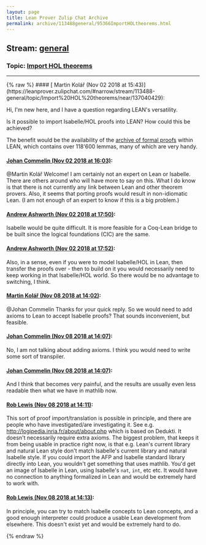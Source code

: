 ```yaml
---
layout: page
title: Lean Prover Zulip Chat Archive 
permalink: archive/113488general/95366ImportHOLtheorems.html
---
```


## Stream: [general](https://leanprover-community.github.io/archive/113488general/index.html)
### Topic: [Import HOL theorems](https://leanprover-community.github.io/archive/113488general/95366ImportHOLtheorems.html)

---

<base href="https://leanprover.zulipchat.com">
{% raw %}
#### [ Martin Kolář (Nov 02 2018 at 15:43)](https://leanprover.zulipchat.com/#narrow/stream/113488-general/topic/Import%20HOL%20theorems/near/137040429):
<p>Hi, I'm new here, and I have a question regarding LEAN's versatility.</p>
<p>Is it possible to import Isabelle/HOL proofs into LEAN? How could this be achieved?</p>
<p>The benefit would be the availability of the <a href="https://www.isa-afp.org/" target="_blank" title="https://www.isa-afp.org/">archive of formal proofs</a> within LEAN, which contains over 118'600 lemmas, many of which are very handy.</p>

#### [ Johan Commelin (Nov 02 2018 at 16:03)](https://leanprover.zulipchat.com/#narrow/stream/113488-general/topic/Import%20HOL%20theorems/near/137045958):
<p><span class="user-mention" data-user-id="134440">@Martin Kolář</span> Welcome! I am certainly not an expert on Lean or Isabelle. There are others around who will have more to say on this. What I do know is that there is not currently any link between Lean and other theorem provers. Also, it seems that porting proofs would result in non-idiomatic Lean. (I am not enough of an expert to know if this is a big problem.)</p>

#### [ Andrew Ashworth (Nov 02 2018 at 17:50)](https://leanprover.zulipchat.com/#narrow/stream/113488-general/topic/Import%20HOL%20theorems/near/137067110):
<p>Isabelle would be quite difficult. It is more feasible for a Coq-Lean bridge to be built since the logical foundations (CIC) are the same.</p>

#### [ Andrew Ashworth (Nov 02 2018 at 17:52)](https://leanprover.zulipchat.com/#narrow/stream/113488-general/topic/Import%20HOL%20theorems/near/137067194):
<p>Also, in a sense, even if you were to model Isabelle/HOL in Lean, then transfer the proofs over - then to build on it you would necessarily need to keep working in that Isabelle/HOL world. So there would be no advantage to switching, I think.</p>

#### [ Martin Kolář (Nov 08 2018 at 14:02)](https://leanprover.zulipchat.com/#narrow/stream/113488-general/topic/Import%20HOL%20theorems/near/147297379):
<p><span class="user-mention" data-user-id="112680">@Johan Commelin</span> Thanks for your quick reply. So we would need to add axioms to Lean to accept Isabelle proofs? That sounds inconvenient, but feasible.</p>

#### [ Johan Commelin (Nov 08 2018 at 14:07)](https://leanprover.zulipchat.com/#narrow/stream/113488-general/topic/Import%20HOL%20theorems/near/147297642):
<p>No, I am not talking about adding axioms. I think you would need to write some sort of transpiler.</p>

#### [ Johan Commelin (Nov 08 2018 at 14:07)](https://leanprover.zulipchat.com/#narrow/stream/113488-general/topic/Import%20HOL%20theorems/near/147297669):
<p>And I think that becomes very painful, and the results are usually even less readable then what we have in mathlib now.</p>

#### [ Rob Lewis (Nov 08 2018 at 14:11)](https://leanprover.zulipchat.com/#narrow/stream/113488-general/topic/Import%20HOL%20theorems/near/147297875):
<p>This sort of proof import/translation is possible in principle, and there are people who have investigated/are investigating it. See e.g. <a href="http://logipedia.inria.fr/about/about.php" target="_blank" title="http://logipedia.inria.fr/about/about.php">http://logipedia.inria.fr/about/about.php</a> which is based on Dedukti. It doesn't necessarily require extra axioms. The biggest problem, that keeps it from being usable in practice right now, is that e.g. Lean's current library and natural Lean style don't match Isabelle's current library and natural Isabelle style. If you could import the AFP and Isabelle standard library directly into Lean, you wouldn't get something that uses mathlib. You'd get an image of Isabelle in Lean, using Isabelle's <code>nat</code>, <code>int</code>, etc etc. It would have no connection to anything formalized in Lean and would be extremely hard to work with.</p>

#### [ Rob Lewis (Nov 08 2018 at 14:13)](https://leanprover.zulipchat.com/#narrow/stream/113488-general/topic/Import%20HOL%20theorems/near/147297963):
<p>In principle, you can try to match Isabelle concepts to Lean concepts, and a good enough interpreter could produce a usable Lean development from elsewhere. This doesn't exist yet and would be extremely hard to do.</p>


{% endraw %}

